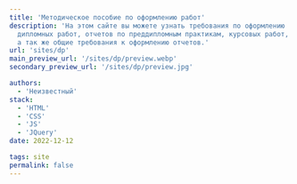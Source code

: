 ```yaml
---
title: 'Методическое пособие по оформлению работ'
description: 'На этом сайте вы можете узнать требования по оформлению
  дипломных работ, отчетов по преддипломным практикам, курсовых работ,
  а так же общие требования к оформлению отчетов.'
url: 'sites/dp'
main_preview_url: '/sites/dp/preview.webp'
secondary_preview_url: '/sites/dp/preview.jpg'

authors:
  - 'Неизвестный'
stack:
  - 'HTML'
  - 'CSS'
  - 'JS'
  - 'JQuery'
date: 2022-12-12

tags: site
permalink: false
---
```

